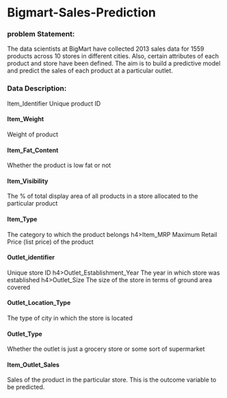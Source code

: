 # Bigmart-Sales-Prediction

<h3>problem Statement:</h3>

The data scientists at BigMart have collected 2013 sales
data for 1559 products across 10 stores in different cities.
Also, certain attributes of each product and store have been
defined. The aim is to build a predictive model and predict
the sales of each product at a particular outlet.

<h3>Data Description:</h3
  <h4> Item_Identifier</h4>
Unique product ID
 <h4>Item_Weight</h4>
Weight of product
 <h4>Item_Fat_Content</h4>
Whether the product is low fat or not
 <h4>Item_Visibility</h4>
The % of total display area of all products in a
store allocated to the particular product
 <h4>Item_Type</h4>
The category to which the product belongs
 h4>Item_MRP</h4>
Maximum Retail Price (list price) of the product
 <h4>Outlet_identifier</h4>
Unique store ID
 h4>Outlet_Establishment_Year</h4>
The year in which store was established
 h4>Outlet_Size</h4>
  The size of the store in terms of ground area
covered
 <h4>Outlet_Location_Type</h4>
The type of city in which the store is located
<h4> Outlet_Type</h4>
  Whether the outlet is just a grocery store or
some sort of supermarket
<h4>Item_Outlet_Sales</h4>
Sales of the product in the particular store. This
is the outcome variable to be predicted.
